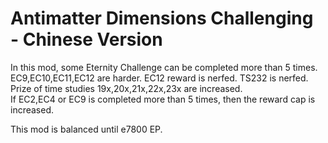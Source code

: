 # Antimatter Dimensions Challenging - Chinese Version

In this mod, some Eternity Challenge can be completed more than 5 times.  
EC9,EC10,EC11,EC12 are harder. EC12 reward is nerfed. TS232 is nerfed.  
Prize of time studies 19x,20x,21x,22x,23x are increased.  
If EC2,EC4 or EC9 is completed more than 5 times, then the reward cap is increased.

This mod is balanced until e7800 EP.
